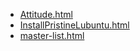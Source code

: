 * [Attitude.html](Attitude.html)
* [InstallPristineLubuntu.html](InstallPristineLubuntu.html)
* [master-list.html](master-list.html)